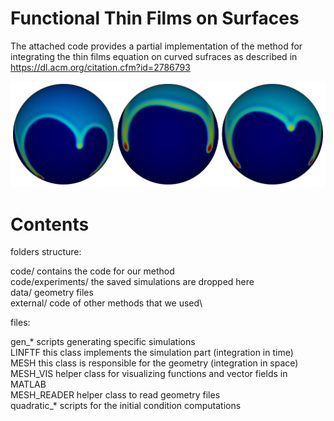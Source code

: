 # Functional Thin Films on Surfaces

The attached code provides a partial implementation of the method for integrating the thin films equation on curved sufraces as described in
https://dl.acm.org/citation.cfm?id=2786793

![Alt text](images/ftf_code_img_hr.png?raw=true "Teaser")

# Contents

folders structure:

code/                 contains the code for our method\
code/experiments/ 		the saved simulations are dropped here\
data/ 					      geometry files\
external/ 				    code of other methods that we used\

files:

gen_* 					      scripts generating specific simulations\
LINFTF 					      this class implements the simulation part (integration in time)\
MESH 					        this class is responsible for the geometry (integration in space)\
MESH_VIS 				      helper class for visualizing functions and vector fields in MATLAB\
MESH_READER 			    helper class to read geometry files\
quadratic_* 			    scripts for the initial condition computations
